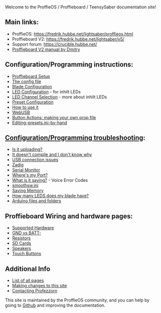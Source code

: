 Welcome to the ProffieOS / Proffieboard / TeensySaber documentation site!

## Main links:
* ProffieOS: https://fredrik.hubbe.net/lightsaber/proffieos.html
* Proffieboard V2: https://fredrik.hubbe.net/lightsaber/v5/
* Support forum: https://crucible.hubbe.net/
* [Proffieboard V2 manual by Dmitry](https://drive.google.com/file/d/1vn9vRk-CNZSUHL4xm_hHwS6UgkfKXdO2/view)

## Configuration/Programming instructions:
* [Proffieboard Setup](proffieboard-setup.md)
* [The config file](config/the-config-file.md)
* [Blade Configuration](config/blades/blade-configuration.md)
* [LED Configuration](config/blades/led-configuration.md) - for inhilt LEDs
* [LED Channel Selection](config/blades/led-channel-selection.md) - more about inhilt LEDs
* [Preset Configuration](config/preset-configuration.md)
* [How to use it](howto/how-to-use-it.md)
* [WebUSB](webusb.md)
* [Button Actions: making your own prop file](howto/making-your-own-prop-file.md)
* [Editing-presets.ini-by-hand](howto/editing-presets.ini-by-hand.md)

## [Configuration/Programming troubleshooting](troubleshooting/):
* [Is it uploading?](troubleshooting/is-it-uploading.md)
* [It doesn't compile and I don't know why](troubleshooting/it-doesn't-compile-and-i-don't-know-why.md)
* [USB connection issues](troubleshooting/usb-connection-issues.md)
* [Zadig](zadig.md)
* [Serial Monitor](serial-monitor.md)
* [Where's my Port?](troubleshooting/wheres-my-port.md)
* [What is it saying?](troubleshooting/what-is-it-saying.md) - Voice Error Codes
* [smoothsw.ini](smoothsw.ini.md)
* [Saving Memory](saving-memory.md)
* [How many LEDS does my blade have?](howto/how-many-leds-does-my-blade-have.md)
* [Arduino files and folders](troubleshooting/files-and-folder-structure.html)

## Proffieboard Wiring and hardware pages:
* [Supported Hardware](hardware/supported-hardware.md)
* [GND vs BATT-](hardware/gnd-vs-batt.md)
* [Resistors](hardware/resistors.md)
* [SD Cards](hardware/sd-cards.md)
* [Speakers](hardware/speakers.md)
* [Touch Buttons](hardware/touch-buttons.md)

## Additional Info
* [List of all pages](all_pages.md)
* [Making changes to this site](making-changes.md)
* [Contacting Profezzorn](contacting-profezzorn.md)

This site is maintained by the ProffieOS community, and you can help by
going to [Github](https://github.com/profezzorn/ProffieOSDocs) and improving
the documentation.

